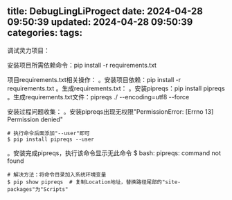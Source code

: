 title: DebugLingLiProgect
date: 2024-04-28 09:50:39
updated: 2024-04-28 09:50:39
categories:
tags:
---

调试灵力项目：

安装项目所需依赖命令：pip install -r requirements.txt


项目requirements.txt相关操作：
	。安装项目依赖：pip install -r requirements.txt
	。生成requirements.txt：
		。安装pipreqs：pip install pipreqs
		。生成requirements.txt文件：pipreqs ./ --encoding=utf8 --force


安装过程问题收集：
。安装pipreqs出现无权限"PermissionError: [Errno 13] Permission denied"
	
	# 执行命令后面添加"--user"即可
	$ pip install pipreqs --user


。安装完成pipreqs，执行该命令显示无此命令
	$ bash: pipreqs: command not found

	# 解决方法：将命令目录加入系统环境变量
	$ pip show pipreqs  # 复制Location地址，替换路径尾部的"site-packages"为"Scripts"


